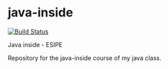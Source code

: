 # java-inside
[![Build Status](https://travis-ci.org/asoran/java-inside.svg?branch=master)](https://travis-ci.org/asoran/java-inside)

Java inside - ESIPE

Repository for the java-inside course of my java class.
